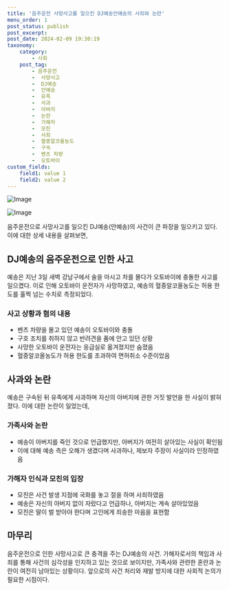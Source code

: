 ```yaml
---
title: '음주운전 사망사고를 일으킨 DJ예송안예송의 사죄와 논란'
menu_order: 1
post_status: publish
post_excerpt: 
post_date: 2024-02-09 19:30:19
taxonomy:
    category:
        - 사회
    post_tag:
        - 음주운전
        -  사망사고
        -  DJ예송
        -  안예송
        -  유족
        -  사과
        -  아버지
        -  논란
        -  가해자
        -  모친
        -  사죄
        -  혈중알코올농도
        -  구속
        -  벤츠 차량
        -  오토바이
custom_fields:
    field1: value 1
    field2: value 2
---
```


![Image](https://imgnews.pstatic.net/image/025/2024/02/09/0003340634_001_20240209190001086.jpg?type=w647)

![Image](https://imgnews.pstatic.net/image/025/2024/02/09/0003340634_002_20240209190001125.jpg?type=w647)

음주운전으로 사망사고를 일으킨 DJ예송(안예송)의 사건이 큰 파장을 일으키고 있다. 이에 대한 상세 내용을 살펴보면,
## DJ예송의 음주운전으로 인한 사고
예송은 지난 3일 새벽 강남구에서 술을 마시고 차를 몰다가 오토바이에 충돌한 사고를 일으켰다. 이로 인해 오토바이 운전자가 사망하였고, 예송의 혈중알코올농도는 허용 한도를 훌쩍 넘는 수치로 측정되었다. 
### 사고 상황과 혐의 내용
- 벤츠 차량을 몰고 있던 예송이 오토바이와 충돌
- 구호 조치를 취하지 않고 반려견을 품에 안고 있던 상황
- 사망한 오토바이 운전자는 응급실로 옮겨졌지만 숨졌음
- 혈중알코올농도가 허용 한도를 초과하여 면허취소 수준이었음
## 사과와 논란
예송은 구속된 뒤 유족에게 사과하며 자신의 아버지에 관한 거짓 발언을 한 사실이 밝혀졌다. 이에 대한 논란이 일었는데,
### 가족사와 논란
- 예송이 아버지를 죽인 것으로 언급했지만, 아버지가 여전히 살아있는 사실이 확인됨
- 이에 대해 예송 측은 오해가 생겼다며 사과하나, 제보자 주장이 사실이라 인정하였음
### 가해자 인식과 모친의 입장
- 모친은 사건 발생 지점에 국화를 놓고 절을 하며 사죄하였음
- 예송은 자신의 아버지 없이 자랐다고 언급하나, 아버지는 계속 살아있었음
- 모친은 딸이 벌 받아야 한다며 고인에게 죄송한 마음을 표현함
## 마무리
음주운전으로 인한 사망사고로 큰 충격을 주는 DJ예송의 사건. 가해자로서의 책임과 사죄를 통해 사건의 심각성을 인지하고 있는 것으로 보이지만, 가족사와 관련한 혼란과 논란이 여전히 남아있는 상황이다. 앞으로의 사건 처리와 재발 방지에 대한 사회적 논의가 필요한 시점이다.
